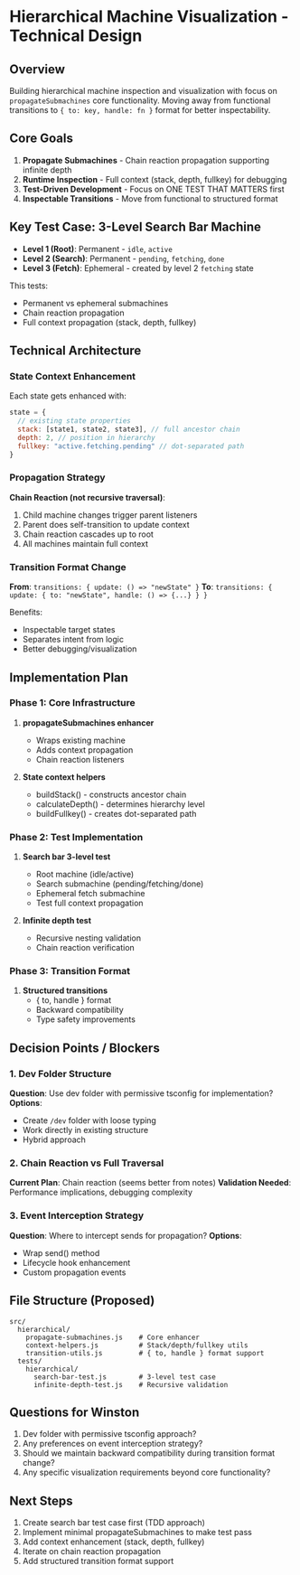 # Hierarchical Machine Visualization - Technical Design

## Overview
Building hierarchical machine inspection and visualization with focus on `propagateSubmachines` core functionality. Moving away from functional transitions to `{ to: key, handle: fn }` format for better inspectability.

## Core Goals
1. **Propagate Submachines** - Chain reaction propagation supporting infinite depth
2. **Runtime Inspection** - Full context (stack, depth, fullkey) for debugging
3. **Test-Driven Development** - Focus on ONE TEST THAT MATTERS first
4. **Inspectable Transitions** - Move from functional to structured format

## Key Test Case: 3-Level Search Bar Machine
- **Level 1 (Root)**: Permanent - `idle`, `active`  
- **Level 2 (Search)**: Permanent - `pending`, `fetching`, `done`
- **Level 3 (Fetch)**: Ephemeral - created by level 2 `fetching` state

This tests:
- Permanent vs ephemeral submachines
- Chain reaction propagation 
- Full context propagation (stack, depth, fullkey)

## Technical Architecture

### State Context Enhancement
Each state gets enhanced with:
```javascript
state = {
  // existing state properties
  stack: [state1, state2, state3], // full ancestor chain
  depth: 2, // position in hierarchy
  fullkey: "active.fetching.pending" // dot-separated path
}
```

### Propagation Strategy
**Chain Reaction (not recursive traversal)**:
1. Child machine changes trigger parent listeners
2. Parent does self-transition to update context
3. Chain reaction cascades up to root
4. All machines maintain full context

### Transition Format Change
**From**: `transitions: { update: () => "newState" }`
**To**: `transitions: { update: { to: "newState", handle: () => {...} } }`

Benefits:
- Inspectable target states
- Separates intent from logic
- Better debugging/visualization

## Implementation Plan

### Phase 1: Core Infrastructure
1. **propagateSubmachines enhancer**
   - Wraps existing machine
   - Adds context propagation
   - Chain reaction listeners

2. **State context helpers**
   - buildStack() - constructs ancestor chain
   - calculateDepth() - determines hierarchy level  
   - buildFullkey() - creates dot-separated path

### Phase 2: Test Implementation
1. **Search bar 3-level test**
   - Root machine (idle/active)
   - Search submachine (pending/fetching/done)
   - Ephemeral fetch submachine
   - Test full context propagation

2. **Infinite depth test**
   - Recursive nesting validation
   - Chain reaction verification

### Phase 3: Transition Format
1. **Structured transitions**
   - { to, handle } format
   - Backward compatibility
   - Type safety improvements

## Decision Points / Blockers

### 1. Dev Folder Structure
**Question**: Use dev folder with permissive tsconfig for implementation?
**Options**:
- Create `/dev` folder with loose typing
- Work directly in existing structure
- Hybrid approach

### 2. Chain Reaction vs Full Traversal
**Current Plan**: Chain reaction (seems better from notes)
**Validation Needed**: Performance implications, debugging complexity

### 3. Event Interception Strategy
**Question**: Where to intercept sends for propagation?
**Options**:
- Wrap send() method
- Lifecycle hook enhancement
- Custom propagation events

## File Structure (Proposed)
```
src/
  hierarchical/
    propagate-submachines.js    # Core enhancer
    context-helpers.js          # Stack/depth/fullkey utils
    transition-utils.js         # { to, handle } format support
  tests/
    hierarchical/
      search-bar-test.js        # 3-level test case
      infinite-depth-test.js    # Recursive validation
```

## Questions for Winston
1. Dev folder with permissive tsconfig approach?
2. Any preferences on event interception strategy?
3. Should we maintain backward compatibility during transition format change?
4. Any specific visualization requirements beyond core functionality?

## Next Steps
1. Create search bar test case first (TDD approach)
2. Implement minimal propagateSubmachines to make test pass
3. Add context enhancement (stack, depth, fullkey)
4. Iterate on chain reaction propagation
5. Add structured transition format support